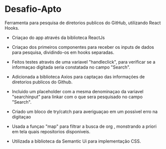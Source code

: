 # Desafio-Apto
Ferramenta para pesquisa de diretorios publicos do GitHub, utilizando React Hooks.
- Criaçao do app através da biblioteca ReactJs

- Criaçao dos primeiros componentes para receber os inputs de dados para pesquisa, dividindo-os em hooks separadas.

- Feitos testes através de uma variavel "handleclick", para verificar se a informaçao digitada seria constatada no campo "Search".

- Adicionada a biblioteca Axios para captaçao das informaçóes de diretorios publicos do Github.

- Incluido um placeholder com a mesma denominaçao da variavel "searchinput" para linkar com o que sera pesquisado no campo "Search".

- Criado um bloco de try/catch para averiguaçao em um possivel erro na digitaçao

- Usada a funçao "map" para filtrar a busca de org , monstrando a priori em tela quais repositorios disponiveis.

- Utilizada a biblioteca da Semantic Ui para implementação CSS.
